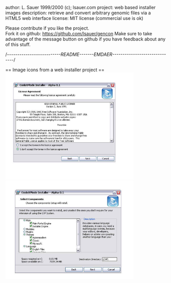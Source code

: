   author:       L. Sauer 1999/2000 (c); lsauer.com
  project:      web based installer images
  description:  retrieve and convert arbitrary genomic files via a HTML5  web interface
  license:      MIT license (commercial use is ok)

Please contribute if you like the project. <br>
Fork it on github: https://github.com/lsauer/gencon
Make sure to take advantage of the message button on github if you have feedback about any of this stuff.

/*--------------------------README-------EMDAER------------------------------*/


== Image icons from a web installer project ==
<img src="https://github.com/lsauer/resources/raw/master/webinstaller_imgs/snap027.jpg" width=400>&nbsp;
<img src="https://github.com/lsauer/resources/raw/master/webinstaller_imgs/snap028.jpg" width=400>
